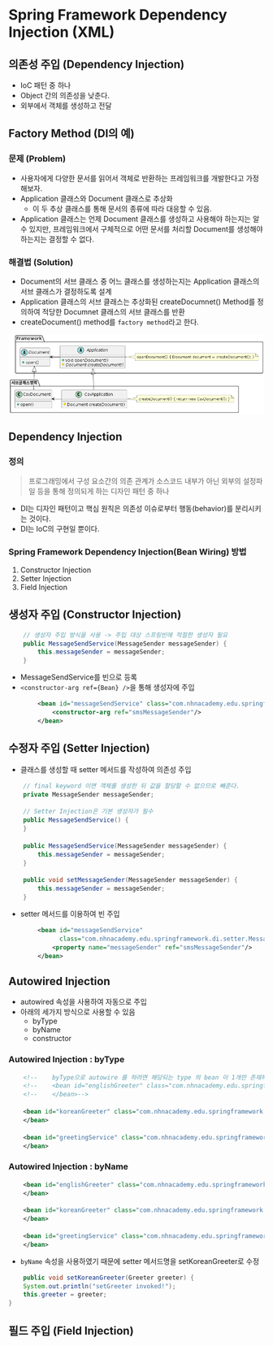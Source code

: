 # Spring Framework Dependency Injection (XML)

## 의존성 주입 (Dependency Injection)
- IoC 패턴 중 하나
- Object 간의 의존성을 낮춘다.
- 외부에서 객체를 생성하고 전달


## Factory Method (DI의 예)

### 문제 (Problem)
- 사용자에게 다양한 문서를 읽어서 객체로 반환하는 프레임워크를 개발한다고 가정해보자.
- Application 클래스와 Document 클래스로 추상화
  - 이 두 추상 클래스를 통해 문서의 종류에 따라 대응할 수 있음.
- Application 클래스는 언제 Document 클래스를 생성하고 사용해야 하는지는 알 수 있지만, 프레임워크에서 구체적으로 어떤 문서를 처리할 Document를 생성해야 하는지는 결정할 수 없다.

### 해결법 (Solution)
- Document의 서브 클래스 중 어느 클래스를 생성하는지는 Application 클래스의 서브 클래스가 결정하도록 설계
- Application 클래스의 서브 클래스는 추상화된 createDocumnet() Method를 정의하여 적당한 Documnet 클래스의 서브 클래스를 반환
- createDocument() method를 `factory method`라고 한다.

![factory method](../img/factory_method.png)


## Dependency Injection

### 정의 
> 프로그래밍에서 구성 요소간의 의존 관계가 소스코드 내부가 아닌 외부의 설정파일 등을 통해 정의되게 하는 디자인 패턴 중 하나

- DI는 디자인 패턴이고 핵심 원칙은 의존성 이슈로부터 행동(behavior)를 분리시키는 것이다.
- DI는 IoC의 구현일 뿐이다.

### Spring Framework Dependency Injection(Bean Wiring) 방법
1. Constructor Injection
2. Setter Injection
3. Field Injection


## 생성자 주입 (Constructor Injection)
```java
    // 생성자 주입 방식을 사용 -> 주입 대상 스프링빈에 적절한 생성자 필요
    public MessageSendService(MessageSender messageSender) {
        this.messageSender = messageSender;
    }
```

- MessageSendService를 빈으로 등록
- `<constructor-arg ref={Bean} />`을 통해 생성자에 주입
```xml
        <bean id="messageSendService" class="com.nhnacademy.edu.springframework.di.constructor.MessageSendService">
            <constructor-arg ref="smsMessageSender"/>
        </bean>
```

## 수정자 주입 (Setter Injection)
- 클래스를 생성할 때 setter 메서드를 작성하여 의존성 주입
```java
    // final keyword 이면 객체를 생성한 뒤 값을 할당할 수 없으므로 빼준다.
    private MessageSender messageSender;

    // Setter Injection은 기본 생성자가 필수
    public MessageSendService() {
    }

    public MessageSendService(MessageSender messageSender) {
        this.messageSender = messageSender;
    }

    public void setMessageSender(MessageSender messageSender) {
        this.messageSender = messageSender;
    }
```

- setter 메서드를 이용하여 빈 주입
```xml
        <bean id="messageSendService"
              class="com.nhnacademy.edu.springframework.di.setter.MessageSendService">
            <property name="messageSender" ref="smsMessageSender"/>
        </bean>
```

## Autowired Injection
- autowired 속성을 사용하여 자동으로 주입
- 아래의 세가지 방식으로 사용할 수 있음
  - byType
  - byName
  - constructor

### Autowired Injection : byType
```xml
    <!--    byType으로 autowire 를 하려면 해당되는 type 의 bean 이 1개만 존재해야 합니다.-->
    <!--    <bean id="englishGreeter" class="com.nhnacademy.edu.springframework.greeting.service.EnglishGreeter" scope="singleton">-->
    <!--    </bean>-->

    <bean id="koreanGreeter" class="com.nhnacademy.edu.springframework.greeting.service.KoreanGreeter" scope="prototype">
    </bean>

    <bean id="greetingService" class="com.nhnacademy.edu.springframework.greeting.GreetingService" autowire="byType">
    </bean>
```

### Autowired Injection : byName
```xml
    <bean id="englishGreeter" class="com.nhnacademy.edu.springframework.greeting.service.EnglishGreeter" scope="singleton">
    </bean>

    <bean id="koreanGreeter" class="com.nhnacademy.edu.springframework.greeting.service.KoreanGreeter" scope="prototype">
    </bean>

    <bean id="greetingService" class="com.nhnacademy.edu.springframework.greeting.GreetingService" autowire="byName">
    </bean>
```

- `byName` 속성을 사용하였기 때문에 setter 메서드명을 setKoreanGreeter로 수정

```java
    public void setKoreanGreeter(Greeter greeter) {
    System.out.println("setGreeter invoked!");
    this.greeter = greeter;
}
```

## 필드 주입 (Field Injection)